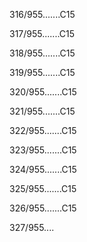 316/955.......C15 


317/955.......C15 


318/955.......C15 


319/955.......C15 


320/955.......C15 


321/955.......C15 


322/955.......C15 


323/955.......C15 


324/955.......C15 


325/955.......C15 


326/955.......C15 


327/955.... 

